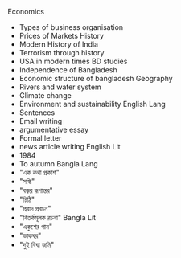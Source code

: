 Economics
- Types of business organisation
- Prices of Markets
History
- Modern History of India
- Terrorism through history
- USA in modern times
BD studies
- Independence of Bangladesh
- Economic structure of bangladesh
Geography
- Rivers and water system
- Climate change
- Environment and sustainability
English Lang
- Sentences
- Email writing
- argumentative essay
- Formal letter 
- news article writing
English Lit
- 1984
- To autumn
Bangla Lang
- "এক কথা প্রকাশ"
- "সন্ধি"
- "বক্কর রূপান্তর"
- "চিঠি"
- "প্রবাদ প্রবচন"
- "বিতর্কমূলক রচনা"
Bangla Lit
- "একুশের গান"
- "ডাকঘর"
- "দুই বিঘা জমি"